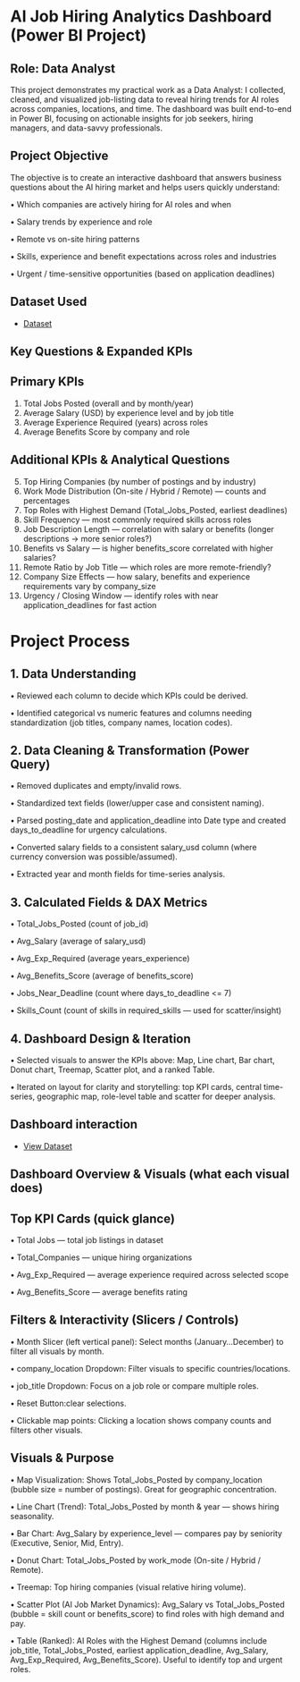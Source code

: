 # AI Job Hiring Analytics Dashboard (Power BI Project)
## Role: Data Analyst
This project demonstrates my practical work as a Data Analyst: I collected, cleaned, and visualized job-listing data to reveal hiring trends for AI roles across companies, locations, and time. The dashboard was built end-to-end in Power BI, focusing on actionable insights for job seekers, hiring managers, and data-savvy professionals.

## Project Objective
The objective is to create an interactive dashboard that answers business questions about the AI hiring market and helps users quickly understand:

•	Which companies are actively hiring for AI roles and when

•	Salary trends by experience and role

•	Remote vs on-site hiring patterns

•	Skills, experience and benefit expectations across roles and industries

•	Urgent / time-sensitive opportunities (based on application deadlines)

## Dataset Used
- <a href="https://github.com/Atif20004/AI-Job-Hiring-Analytics-Dashboard/blob/main/Ai_hiring_data.xlsx">Dataset</a>

## Key Questions & Expanded KPIs
## Primary KPIs
1.	Total Jobs Posted (overall and by month/year)
2.	Average Salary (USD) by experience level and by job title
3.	Average Experience Required (years) across roles
4.	Average Benefits Score by company and role
## Additional KPIs & Analytical Questions
5.	Top Hiring Companies (by number of postings and by industry)
6.	Work Mode Distribution (On-site / Hybrid / Remote) — counts and percentages
7.	Top Roles with Highest Demand (Total_Jobs_Posted, earliest deadlines)
8.	Skill Frequency — most commonly required skills across roles
9.	Job Description Length — correlation with salary or benefits (longer descriptions → more senior roles?)
10.	Benefits vs Salary — is higher benefits_score correlated with higher salaries?
11.	Remote Ratio by Job Title — which roles are more remote-friendly?
12.	Company Size Effects — how salary, benefits and experience requirements vary by company_size
13.	Urgency / Closing Window — identify roles with near application_deadlines for fast action

# Project Process
## 1. Data Understanding
•	Reviewed each column to decide which KPIs could be derived.

•	Identified categorical vs numeric features and columns needing standardization (job titles, company names, location codes).

## 2. Data Cleaning & Transformation (Power Query)
•	Removed duplicates and empty/invalid rows.

•	Standardized text fields (lower/upper case and consistent naming).

•	Parsed posting_date and application_deadline into Date type and created days_to_deadline for urgency calculations.

•	Converted salary fields to a consistent salary_usd column (where currency conversion was possible/assumed).

•	Extracted year and month fields for time-series analysis.

## 3. Calculated Fields & DAX Metrics
•	Total_Jobs_Posted (count of job_id)

•	Avg_Salary (average of salary_usd)

•	Avg_Exp_Required (average years_experience)

•	Avg_Benefits_Score (average of benefits_score)

•	Jobs_Near_Deadline (count where days_to_deadline <= 7)

•	Skills_Count (count of skills in required_skills — used for scatter/insight)

## 4. Dashboard Design & Iteration
•	Selected visuals to answer the KPIs above: Map, Line chart, Bar chart, Donut chart, Treemap, Scatter plot, and a ranked Table.

•	Iterated on layout for clarity and storytelling: top KPI cards, central time-series, geographic map, role-level table and scatter for deeper analysis.

## Dashboard interaction 
- <a href="https://github.com/Atif20004/AI-Job-Hiring-Analytics-Dashboard/blob/main/Screenshot%202025-10-24%20162534.png"> View Dataset</a>

## Dashboard Overview & Visuals (what each visual does)
## Top KPI Cards (quick glance)
•	Total Jobs — total job listings in dataset

•	Total_Companies — unique hiring organizations

•	Avg_Exp_Required — average experience required across selected scope

•	Avg_Benefits_Score — average benefits rating
## Filters & Interactivity (Slicers / Controls)
•	Month Slicer (left vertical panel): Select months (January…December) to filter all visuals by month.

•	company_location Dropdown: Filter visuals to specific countries/locations.

•	job_title Dropdown: Focus on a job role or compare multiple roles.

•	 Reset Button:clear selections.

•	Clickable map points: Clicking a location shows company counts and filters other visuals.

## Visuals & Purpose
•	Map Visualization: Shows Total_Jobs_Posted by company_location (bubble size = number of postings). Great for geographic concentration.

•	Line Chart (Trend): Total_Jobs_Posted by month & year — shows hiring seasonality.

•	Bar Chart: Avg_Salary by experience_level — compares pay by seniority (Executive, Senior, Mid, Entry).

•	Donut Chart: Total_Jobs_Posted by work_mode (On-site / Hybrid / Remote).

•	Treemap: Top hiring companies (visual relative hiring volume).

•	Scatter Plot (AI Job Market Dynamics): Avg_Salary vs Total_Jobs_Posted (bubble = skill count or benefits_score) to find roles with high demand and pay.

•	Table (Ranked): AI Roles with the Highest Demand (columns include job_title, Total_Jobs_Posted, earliest application_deadline, Avg_Salary, Avg_Exp_Required, Avg_Benefits_Score). Useful to identify top and urgent roles.

